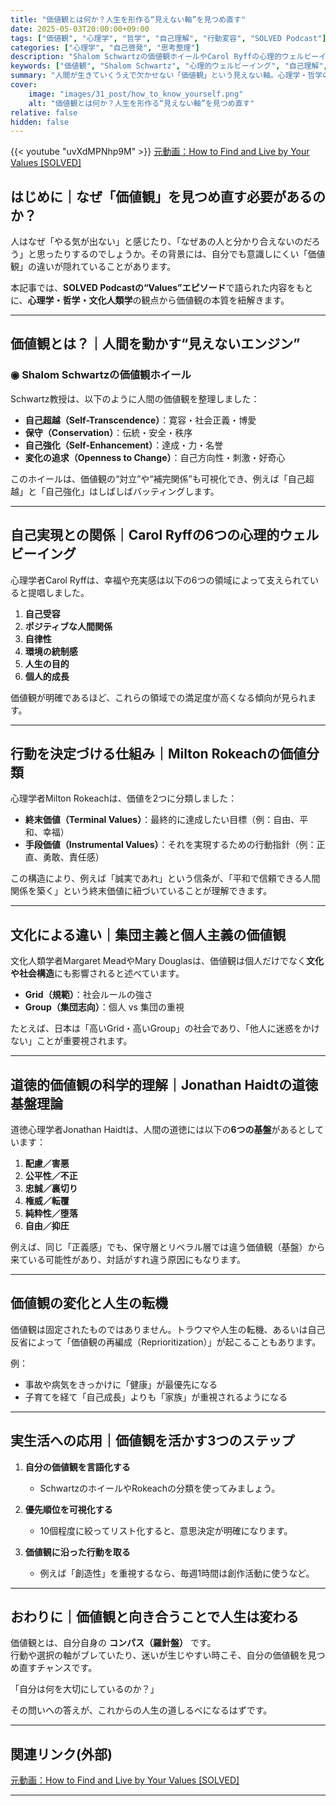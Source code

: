 ```yaml
---
title: "価値観とは何か？人生を形作る“見えない軸”を見つめ直す"
date: 2025-05-03T20:00:00+09:00
tags: ["価値観", "心理学", "哲学", "自己理解", "行動変容", "SOLVED Podcast"]
categories: ["心理学", "自己啓発", "思考整理"]
description: "Shalom Schwartzの価値観ホイールやCarol Ryffの心理的ウェルビーイング理論、Milton Rokeachの価値分類などをもとに、私たちの意思決定・人間関係・自己実現に影響を与える「価値観」の本質を紐解きます。"
keywords: ["価値観", "Shalom Schwartz", "心理的ウェルビーイング", "自己理解", "行動変容", "SOLVED Podcast", "道徳基盤理論"]
summary: "人間が生きていくうえで欠かせない「価値観」という見えない軸。心理学・哲学の視点からその正体を紐解き、日々の行動にどう影響しているのかを考察します。"
cover:
    image: "images/31_post/how_to_know_yourself.png"
    alt: "価値観とは何か？人生を形作る“見えない軸”を見つめ直す"
relative: false
hidden: false
---
```


{{< youtube "uvXdMPNhp9M" >}}
[元動画：How to Find and Live by Your Values [SOLVED]](https://www.youtube.com/watch?v=uvXdMPNhp9M)

## はじめに｜なぜ「価値観」を見つめ直す必要があるのか？

人はなぜ「やる気が出ない」と感じたり、「なぜあの人と分かり合えないのだろう」と思ったりするのでしょうか。その背景には、自分でも意識しにくい「価値観」の違いが隠れていることがあります。

本記事では、**SOLVED Podcastの“Values”エピソード**で語られた内容をもとに、**心理学・哲学・文化人類学**の観点から価値観の本質を紐解きます。

---

## 価値観とは？｜人間を動かす“見えないエンジン”

### ◉ Shalom Schwartzの価値観ホイール

Schwartz教授は、以下のように人間の価値観を整理しました：

- **自己超越（Self-Transcendence）**：寛容・社会正義・博愛
- **保守（Conservation）**：伝統・安全・秩序
- **自己強化（Self-Enhancement）**：達成・力・名誉
- **変化の追求（Openness to Change）**：自己方向性・刺激・好奇心

このホイールは、価値観の“対立”や“補完関係”も可視化でき、例えば「自己超越」と「自己強化」はしばしばバッティングします。

---

## 自己実現との関係｜Carol Ryffの6つの心理的ウェルビーイング

心理学者Carol Ryffは、幸福や充実感は以下の6つの領域によって支えられていると提唱しました。

1. **自己受容**  
2. **ポジティブな人間関係**  
3. **自律性**  
4. **環境の統制感**  
5. **人生の目的**  
6. **個人的成長**

価値観が明確であるほど、これらの領域での満足度が高くなる傾向が見られます。

---

## 行動を決定づける仕組み｜Milton Rokeachの価値分類

心理学者Milton Rokeachは、価値を2つに分類しました：

- **終末価値（Terminal Values）**：最終的に達成したい目標（例：自由、平和、幸福）
- **手段価値（Instrumental Values）**：それを実現するための行動指針（例：正直、勇敢、責任感）

この構造により、例えば「誠実であれ」という信条が、「平和で信頼できる人間関係を築く」という終末価値に紐づいていることが理解できます。

---

## 文化による違い｜集団主義と個人主義の価値観

文化人類学者Margaret MeadやMary Douglasは、価値観は個人だけでなく**文化や社会構造**にも影響されると述べています。

- **Grid（規範）**：社会ルールの強さ
- **Group（集団志向）**：個人 vs 集団の重視

たとえば、日本は「高いGrid・高いGroup」の社会であり、「他人に迷惑をかけない」ことが重要視されます。

---

## 道徳的価値観の科学的理解｜Jonathan Haidtの道徳基盤理論

道徳心理学者Jonathan Haidtは、人間の道徳には以下の**6つの基盤**があるとしています：

1. **配慮／害悪**  
2. **公平性／不正**  
3. **忠誠／裏切り**  
4. **権威／転覆**  
5. **純粋性／堕落**  
6. **自由／抑圧**

例えば、同じ「正義感」でも、保守層とリベラル層では違う価値観（基盤）から来ている可能性があり、対話がすれ違う原因にもなります。

---

## 価値観の変化と人生の転機

価値観は固定されたものではありません。トラウマや人生の転機、あるいは自己反省によって「価値観の再編成（Reprioritization）」が起こることもあります。

例：
- 事故や病気をきっかけに「健康」が最優先になる  
- 子育てを経て「自己成長」よりも「家族」が重視されるようになる

---

## 実生活への応用｜価値観を活かす3つのステップ

1. **自分の価値観を言語化する**  
   - SchwartzのホイールやRokeachの分類を使ってみましょう。

2. **優先順位を可視化する**  
   - 10個程度に絞ってリスト化すると、意思決定が明確になります。

3. **価値観に沿った行動を取る**  
   - 例えば「創造性」を重視するなら、毎週1時間は創作活動に使うなど。

---

## おわりに｜価値観と向き合うことで人生は変わる

価値観とは、自分自身の **コンパス（羅針盤）** です。  
行動や選択の軸がブレていたり、迷いが生じやすい時こそ、自分の価値観を見つめ直すチャンスです。

「自分は何を大切にしているのか？」

その問いへの答えが、これからの人生の道しるべになるはずです。

---

## 関連リンク(外部)

[元動画：How to Find and Live by Your Values [SOLVED]](https://www.youtube.com/watch?v=uvXdMPNhp9M)

---
